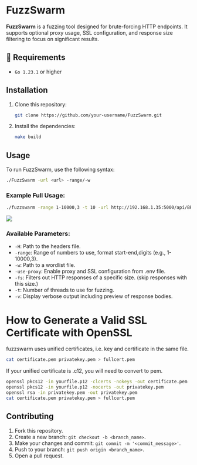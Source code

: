 # FuzzSwarm

**FuzzSwarm** is a fuzzing tool designed for brute-forcing HTTP endpoints. It supports optional proxy usage, SSL configuration, and response size filtering to focus on significant results.

## 📃 Requirements

- `Go 1.23.1` or higher

## Installation

1. Clone this repository:
    ```bash
    git clone https://github.com/your-username/FuzzSwarm.git
    ```

2. Install the dependencies:
    ```bash
    make build
    ```

## Usage

To run FuzzSwarm, use the following syntax:

```bash
./FuzzSwarm -url <url> -range/-w
```

### Example Full Usage:

```bash
./fuzzswarm -range 1-10000,3 -t 10 -url http://192.168.1.35:5000/api/BRUTE -rl 6 -use-proxy -fs 34
```
<img src="https://i.imgur.com/m1wXsMB.png">

### Available Parameters:

- `-H`: Path to the headers file.
- `-range`: Range of numbers to use, format start-end,digits (e.g., 1-10000,3).
- `-w`: Path to a wordlist file.
- `-use-proxy`: Enable proxy and SSL configuration from .env file.
- `-fs`: Filters out HTTP responses of a specific size. (skip responses with this size.)
- `-t`: Number of threads to use for fuzzing.
- `-v`: Display verbose output including preview of response bodies.

# How to Generate a Valid SSL Certificate with OpenSSL
fuzzswarm uses unified certificates, i.e. key and certificate in the same file.

```bash
cat certificate.pem privatekey.pem > fullcert.pem
```
If your unified certificate is .c12, you will need to convert to pem.
```bash
openssl pkcs12 -in yourfile.p12 -clcerts -nokeys -out certificate.pem
openssl pkcs12 -in yourfile.p12 -nocerts -out privatekey.pem
openssl rsa -in privatekey.pem -out privatekey.pem
cat certificate.pem privatekey.pem > fullcert.pem
```

## Contributing

1. Fork this repository.
2. Create a new branch: `git checkout -b <branch_name>`.
3. Make your changes and commit: `git commit -m '<commit_message>'`.
4. Push to your branch: `git push origin <branch_name>`.
5. Open a pull request.

